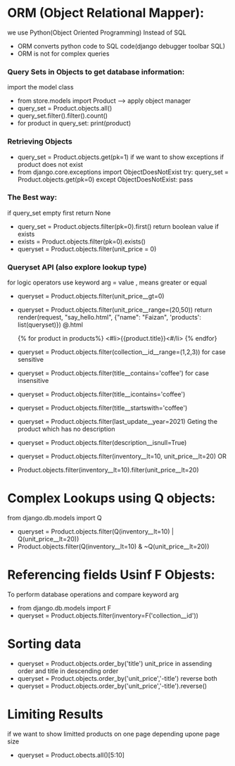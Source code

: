# ORM (Object Relational Mapper):

we use Python(Object Oriented Programming) Instead of SQL 

+ ORM converts python code to SQL code(django debugger toolbar SQL)
+ ORM is not for complex queries

### Query Sets in Objects to get database information:
import the model class 
- from store.models import Product
--> apply object manager  
- query_set = Product.objects.all()
- query_set.filter().filter().count()
- for product in query_set:
        print(product)

### Retrieving Objects
- query_set = Product.objects.get(pk=1)
if we want to show exceptions if product does not exist
- from django.core.exceptions import ObjectDoesNotExist
 try:
    query_set = Product.objects.get(pk=0)
    except ObjectDoesNotExist:
    pass
### The Best way:
if query_set empty first return None
- query_set = Product.objects.filter(pk=0).first()
return boolean value if exists
- exists = Product.objects.filter(pk=0).exists()
- queryset = Product.objects.filter(unit_price = 0)
### Queryset API (also explore lookup type)
for logic operators use 
keyword arg = value , means greater or equal
- queryset = Product.objects.filter(unit_price__gt=0)
- queryset = Product.objects.filter(unit_price__range=(20,50))
    return render(request, "say_hello.html", {"name": "Faizan", 'products': list(queryset)})
    @.html

    {% for product in products%}
    <#li>{{product.title}}<#/li>
    {% endfor}
- queryset = Product.objects.filter(collection__id__range=(1,2,3))
for case sensitive
- queryset = Product.objects.filter(title__contains='coffee')
for case insensitive
- queryset = Product.objects.filter(title__icontains='coffee')
- queryset = Product.objects.filter(title__startswith='coffee')
- queryset = Product.objects.filter(last_update__year=2021)
Geting the product which has no description
- queryset = Product.objects.filter(description__isnull=True)
- queryset = Product.objects.filter(inventory__lt=10, unit_price__lt=20)
OR
- Product.objects.filter(inventory__lt=10).filter(unit_price__lt=20) 
# Complex Lookups using Q objects:
from django.db.models import Q
- queryset = Product.objects.filter(Q(inventory__lt=10) | Q(unit_price__lt=20))
- Product.objects.filter(Q(inventory__lt=10) & ~Q(unit_price__lt=20))

# Referencing fields Usinf F Objests:
To perform database operations and compare keyword arg 
- from django.db.models import F
- queryset = Product.objects.filter(inventory=F('collection__id'))

# Sorting data
- queryset = Product.objects.order_by('title')
unit_price in assending order and title in descending order
- queryset = Product.objects.order_by('unit_price','-title')
reverse both
- queryset = Product.objects.order_by('unit_price','-title').reverse()
# Limiting Results
if we want to show limitted products on one page depending upone page size 
- queryset = Product.obects.all()[5:10]
